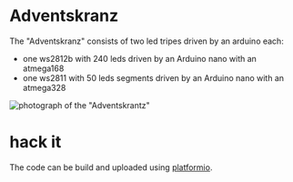 # Adventskranz
The "Adventskranz" consists of two led tripes driven by an arduino each:

* one ws2812b with 240 leds driven by an Arduino nano with an atmega168
* one ws2811 with 50 leds segments driven by an Arduino nano with an atmega328

![photograph of the "Adventskrantz"](TODO://take/picture/and/insert/it/here)

# hack it
The code can be build and uploaded using [platformio](http://platformio.org/).

